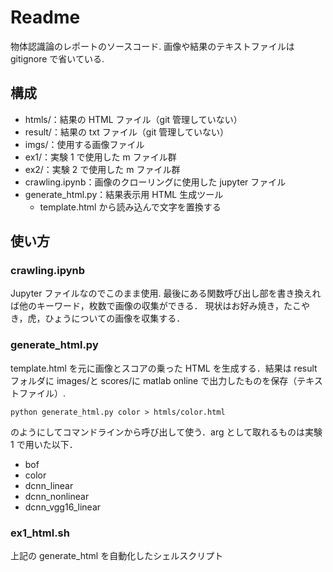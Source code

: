 # Readme

物体認識論のレポートのソースコード. 画像や結果のテキストファイルは gitignore で省いている.

## 構成

- htmls/：結果の HTML ファイル（git 管理していない）
- result/：結果の txt ファイル（git 管理していない）
- imgs/：使用する画像ファイル
- ex1/：実験 1 で使用した m ファイル群
- ex2/：実験 2 で使用した m ファイル群
- crawling.ipynb：画像のクローリングに使用した jupyter ファイル
- generate_html.py：結果表示用 HTML 生成ツール
  - template.html から読み込んで文字を置換する

## 使い方

### crawling.ipynb

Jupyter ファイルなのでこのまま使用. 最後にある関数呼び出し部を書き換えれば他のキーワード，枚数で画像の収集ができる．
現状はお好み焼き，たこやき，虎，ひょうについての画像を収集する．

### generate_html.py

template.html を元に画像とスコアの乗った HTML を生成する．結果は result フォルダに images/と scores/に matlab online で出力したものを保存（テキストファイル）.

```
python generate_html.py color > htmls/color.html
```

のようにしてコマンドラインから呼び出して使う．arg として取れるものは実験 1 で用いた以下．

- bof
- color
- dcnn_linear
- dcnn_nonlinear
- dcnn_vgg16_linear

### ex1_html.sh

上記の generate_html を自動化したシェルスクリプト
